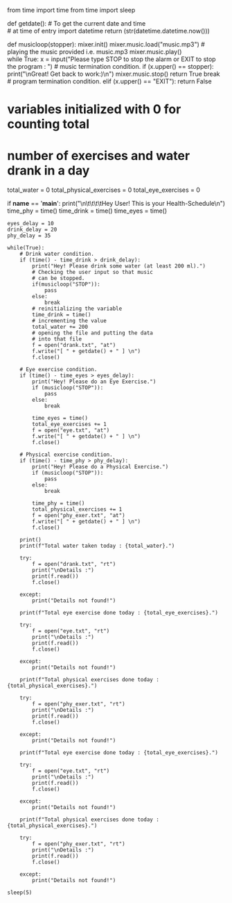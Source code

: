 from time import time
from time import sleep

def getdate():
    # To get the current date and time  
    # at time of entry 
    import datetime 
    return (str(datetime.datetime.now())) 
    
def musicloop(stopper): 
    mixer.init() 
    mixer.music.load("music.mp3") 
    # playing the music provided i.e. music.mp3 
    mixer.music.play()   
    while True:
        x = input("Please type STOP to stop the alarm or EXIT to stop the program : ") 
        # music termination condition. 
        if (x.upper() == stopper): 
            print("\nGreat! Get back to work:)\n") 
            mixer.music.stop() 
            return True
            break
        # program termination condition. 
        elif (x.upper() == "EXIT"): 
            return False
  
# variables initialized with 0 for counting total  
# number of exercises and water drank in a day 
total_water = 0
total_physical_exercises = 0
total_eye_exercises = 0

if __name__ == '__main__': 
    print("\n\t\t\t\tHey User! This is your Health-Schedule\n") 
    time_phy = time() 
    time_drink = time() 
    time_eyes = time() 
    
    eyes_delay = 10  
    drink_delay = 20  
    phy_delay = 35  
    
    while(True):
        # Drink water condition. 
        if (time() - time_drink > drink_delay): 
            print("Hey! Please drink some water (at least 200 ml).") 
            # Checking the user input so that music  
            # can be stopped. 
            if(musicloop("STOP")): 
                pass
            else: 
                break
            # reinitializing the variable 
            time_drink = time()
            # incrementing the value 
            total_water += 200
            # opening the file and putting the data  
            # into that file 
            f = open("drank.txt", "at") 
            f.write("[ " + getdate() + " ] \n") 
            f.close() 
            
        # Eye exercise condition. 
        if (time() - time_eyes > eyes_delay): 
            print("Hey! Please do an Eye Exercise.") 
            if (musicloop("STOP")): 
                pass
            else: 
                break
            
            time_eyes = time() 
            total_eye_exercises += 1
            f = open("eye.txt", "at") 
            f.write("[ " + getdate() + " ] \n") 
            f.close() 
            
        # Physical exercise condition. 
        if (time() - time_phy > phy_delay): 
            print("Hey! Please do a Physical Exercise.") 
            if (musicloop("STOP")): 
                pass
            else: 
                break
            
            time_phy = time() 
            total_physical_exercises += 1
            f = open("phy_exer.txt", "at") 
            f.write("[ " + getdate() + " ] \n") 
            f.close()
            
        print() 
        print(f"Total water taken today : {total_water}.") 
        
        try:
            f = open("drank.txt", "rt") 
            print("\nDetails :") 
            print(f.read()) 
            f.close() 

        except:
            print("Details not found!")
        
        print(f"Total eye exercise done today : {total_eye_exercises}.") 
        
        try:
            f = open("eye.txt", "rt") 
            print("\nDetails :") 
            print(f.read()) 
            f.close() 
        
        except: 
            print("Details not found!")
        
        print(f"Total physical exercises done today : {total_physical_exercises}.") 
        
        try: 
            f = open("phy_exer.txt", "rt") 
            print("\nDetails :") 
            print(f.read()) 
            f.close() 

        except: 
            print("Details not found!")
        
        print(f"Total eye exercise done today : {total_eye_exercises}.") 
        
        try: 
            f = open("eye.txt", "rt") 
            print("\nDetails :") 
            print(f.read()) 
            f.close() 
            
        except: 
            print("Details not found!") 

        print(f"Total physical exercises done today : {total_physical_exercises}.") 
        
        try: 
            f = open("phy_exer.txt", "rt") 
            print("\nDetails :") 
            print(f.read()) 
            f.close() 

        except: 
            print("Details not found!")
            
    sleep(5)
